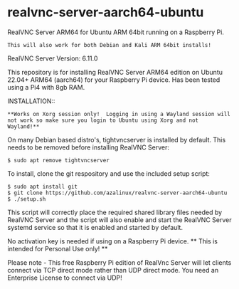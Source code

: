 # realvnc-server-aarch64-ubuntu
RealVNC Server ARM64 for Ubuntu ARM 64bit running on a Raspberry Pi.

```This will also work for both Debian and Kali ARM 64bit installs!```

RealVNC Server Version: 6.11.0

This repository is for installing RealVNC Server ARM64 edition on Ubuntu 22.04+ ARM64 (aarch64) for your Raspberry Pi device. Has been tested using a Pi4 with 8gb RAM.

INSTALLATION::

```**Works on Xorg session only!  Logging in using a Wayland session will not work so make sure you login to Ubuntu using Xorg and not Wayland!**```

On many Debian based distro's, tightvncserver is installed by default.  This needs to be removed before installing RealVNC Server:
```
$ sudo apt remove tightvncserver
```
To install, clone the git respository and use the included setup script:
```
$ sudo apt install git                           
$ git clone https://github.com/azalinux/realvnc-server-aarch64-ubuntu
$ ./setup.sh
```
This script will correctly place the required shared library files needed by RealVNC Server and the script will also enable and start the RealVNC Server systemd service so that it is enabled and started by default.

No activation key is needed if using on a Raspberry Pi device. ** This is intended for Personal Use only! **

Please note - This free Raspberry Pi edition of RealVnc Server will let clients connect via TCP direct mode rather than UDP direct mode. You need an Enterprise License to connect via UDP!

